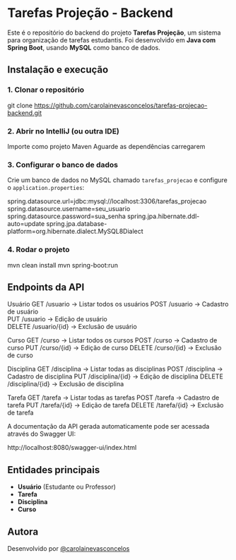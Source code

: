# Tarefas Projeção - Backend

Este é o repositório do backend do projeto **Tarefas Projeção**, um sistema para organização de tarefas estudantis. Foi desenvolvido em **Java com Spring Boot**, usando **MySQL** como banco de dados.

## Instalação e execução

### 1. Clonar o repositório

git clone https://github.com/carolainevasconcelos/tarefas-projecao-backend.git

### 2. Abrir no IntelliJ (ou outra IDE)

Importe como projeto Maven
Aguarde as dependências carregarem

### 3. Configurar o banco de dados

Crie um banco de dados no MySQL chamado `tarefas_projecao` e configure o `application.properties`:

spring.datasource.url=jdbc:mysql://localhost:3306/tarefas_projecao
spring.datasource.username=seu_usuario
spring.datasource.password=sua_senha
spring.jpa.hibernate.ddl-auto=update
spring.jpa.database-platform=org.hibernate.dialect.MySQL8Dialect

### 4. Rodar o projeto

mvn clean install
mvn spring-boot:run

## Endpoints da API

Usuário
GET /usuario → Listar todos os usuários
POST /usuario → Cadastro de usuário  
PUT /usuario → Edição de usuário  
DELETE /usuario/{id} → Exclusão de usuário

Curso
GET /curso → Listar todos os cursos
POST /curso → Cadastro de curso
PUT /curso/{id} → Edição de curso
DELETE /curso/{id} → Exclusão de curso

Disciplina
GET /disciplina → Listar todas as disciplinas
POST /disciplina → Cadastro de disciplina
PUT /disciplina/{id} → Edição de disciplina
DELETE /disciplina/{id} → Exclusão de disciplina

Tarefa
GET /tarefa → Listar todas as tarefas
POST /tarefa → Cadastro de tarefa
PUT /tarefa/{id} → Edição de tarefa
DELETE /tarefa/{id} → Exclusão de tarefa

A documentação da API gerada automaticamente pode ser acessada através do Swagger UI:

http://localhost:8080/swagger-ui/index.html

## Entidades principais

- **Usuário** (Estudante ou Professor)  
- **Tarefa**  
- **Disciplina**  
- **Curso**

## Autora

Desenvolvido por [@carolainevasconcelos](https://github.com/carolainevasconcelos) 
